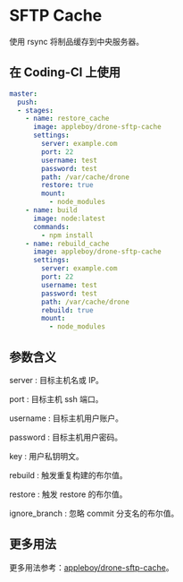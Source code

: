 # SFTP Cache

使用 rsync 将制品缓存到中央服务器。

## 在 Coding-CI 上使用

```yml
master:
  push:
  - stages:
    - name: restore_cache
      image: appleboy/drone-sftp-cache
      settings:
        server: example.com
        port: 22
        username: test
        password: test
        path: /var/cache/drone
        restore: true
        mount:
          - node_modules
    - name: build
      image: node:latest
      commands:
        - npm install
    - name: rebuild_cache
      image: appleboy/drone-sftp-cache
      settings:
        server: example.com
        port: 22
        username: test
        password: test
        path: /var/cache/drone
        rebuild: true
        mount:
          - node_modules
```

## 参数含义

server
: 目标主机名或 IP。

port
: 目标主机 ssh 端口。

username
: 目标主机用户账户。

password
: 目标主机用户密码。

key
: 用户私钥明文。

rebuild
: 触发重复构建的布尔值。

restore
: 触发 restore 的布尔值。

ignore_branch
: 忽略 commit 分支名的布尔值。

## 更多用法

更多用法参考：[appleboy/drone-sftp-cache](https://github.com/appleboy/drone-sftp-cache)。
